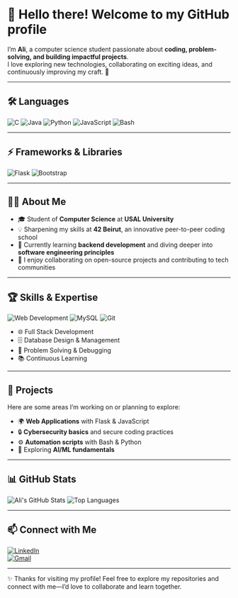# 👋 Hello there! Welcome to my GitHub profile  
I’m **Ali**, a computer science student passionate about **coding, problem-solving, and building impactful projects**.  
I love exploring new technologies, collaborating on exciting ideas, and continuously improving my craft. 🚀  

---

## 🛠️ Languages  
![C](https://img.shields.io/badge/C-00599C?style=for-the-badge&logo=c&logoColor=white)
![Java](https://img.shields.io/badge/Java-ED8B00?style=for-the-badge&logo=java&logoColor=white)
![Python](https://img.shields.io/badge/Python-3776AB?style=for-the-badge&logo=python&logoColor=white)
![JavaScript](https://img.shields.io/badge/JavaScript-F7DF1E?style=for-the-badge&logo=javascript&logoColor=black)
![Bash](https://img.shields.io/badge/Bash-4EAA25?style=for-the-badge&logo=gnu-bash&logoColor=white)

---

## ⚡ Frameworks & Libraries  
![Flask](https://img.shields.io/badge/Flask-000000?style=for-the-badge&logo=flask&logoColor=white)
![Bootstrap](https://img.shields.io/badge/Bootstrap-7952B3?style=for-the-badge&logo=bootstrap&logoColor=white)

---

## 👨‍💻 About Me  
- 🎓 Student of **Computer Science** at **USAL University**  
- 💡 Sharpening my skills at **42 Beirut**, an innovative peer-to-peer coding school  
- 🌱 Currently learning **backend development** and diving deeper into **software engineering principles**  
- 🤝 I enjoy collaborating on open-source projects and contributing to tech communities  

---

## 🏆 Skills & Expertise  
![Web Development](https://img.shields.io/badge/Web_Development-61DAFB?style=for-the-badge&logo=web&logoColor=white)
![MySQL](https://img.shields.io/badge/MySQL-4479A1?style=for-the-badge&logo=mysql&logoColor=white)
![Git](https://img.shields.io/badge/Git-F05032?style=for-the-badge&logo=git&logoColor=white)

- 🌐 Full Stack Development  
- 🗄️ Database Design & Management  
- 🔧 Problem Solving & Debugging  
- 📚 Continuous Learning  

---

## 🚀 Projects  
Here are some areas I’m working on or planning to explore:  
- 🌍 **Web Applications** with Flask & JavaScript  
- 🔒 **Cybersecurity basics** and secure coding practices  
- ⚙️ **Automation scripts** with Bash & Python  
- 🤖 Exploring **AI/ML fundamentals**  

---

## 📊 GitHub Stats  
![Ali's GitHub Stats](https://github-readme-stats.vercel.app/api?username=AliKoaik&show_icons=true&theme=radical)
![Top Languages](https://github-readme-stats.vercel.app/api/top-langs/?username=AliKoaik&layout=compact&theme=radical)

---

## 📫 Connect with Me  
[![LinkedIn](https://img.shields.io/badge/LinkedIn-0077B5?style=for-the-badge&logo=linkedin&logoColor=white)](https://www.linkedin.com/in/ali-koaik-86a4b4272)  
[![Gmail](https://img.shields.io/badge/Gmail-D14836?style=for-the-badge&logo=gmail&logoColor=white)](mailto:alikoaik004@gmail.com)  

---

✨ Thanks for visiting my profile! Feel free to explore my repositories and connect with me—I’d love to collaborate and learn together.  
